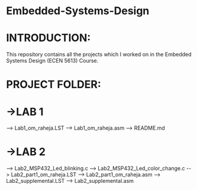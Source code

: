 # Embedded-Systems-Design

# INTRODUCTION:
This repository contains all the projects which I worked on in the Embedded Systems Design (ECEN 5613) Course.

# PROJECT FOLDER:
# ->LAB 1
--> Lab1_om_raheja.LST
--> Lab1_om_raheja.asm
--> README.md

# ->LAB 2
--> Lab2_MSP432_Led_blinking.c
--> Lab2_MSP432_Led_color_change.c
--> Lab2_part1_om_raheja.LST
--> Lab2_part1_om_raheja.asm
--> Lab2_supplemental.LST
--> Lab2_supplemental.asm
